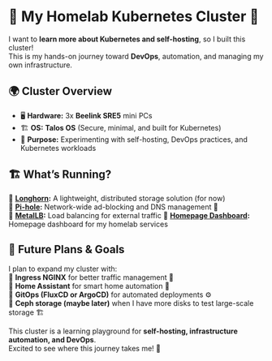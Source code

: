# 🚀 My Homelab Kubernetes Cluster 🚀  

I want to **learn more about Kubernetes and self-hosting**, so I built this cluster!  
This is my hands-on journey toward **DevOps**, automation, and managing my own infrastructure.  

## 🌍 **Cluster Overview**  
- 🖥️ **Hardware:** 3x **Beelink SRE5** mini PCs  
- 🏗️ **OS:** **Talos OS** (Secure, minimal, and built for Kubernetes)  
- 🎯 **Purpose:** Experimenting with self-hosting, DevOps practices, and Kubernetes workloads  

## 🏗️ **What’s Running?**  
🔹 **[Longhorn](https://longhorn.io/):** A lightweight, distributed storage solution (for now)  
🔹 **[Pi-hole](https://pi-hole.net/):** Network-wide ad-blocking and DNS management 🛑  
🔹 **[MetalLB](https://metallb.universe.tf/):** Load balancing for external traffic
🔹 **[Homepage Dashboard](https://gethomepage.dev/):** Homepage dashboard for my homelab services 

## 🔮 **Future Plans & Goals**  
I plan to expand my cluster with:  
🔹 **Ingress NGINX** for better traffic management 🚦  
🔹 **Home Assistant** for smart home automation 🏡  
🔹 **GitOps (FluxCD or ArgoCD)** for automated deployments ⚙️  
🔹 **Ceph storage (maybe later)** when I have more disks to test large-scale storage 🏗️  

This cluster is a learning playground for **self-hosting, infrastructure automation, and DevOps**.  
Excited to see where this journey takes me! 🚀  
